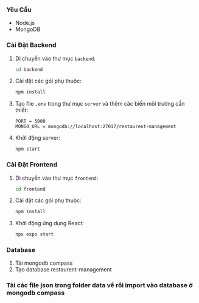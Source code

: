 ### Yêu Cầu
- Node.js 
- MongoDB

### Cài Đặt Backend
1. Di chuyển vào thư mục `backend`:
   ```bash
   cd backend
   ```

2. Cài đặt các gói phụ thuộc:
   ```bash
   npm install
   ```

3. Tạo file `.env` trong thư mục `server` và thêm các biến môi trường cần thiết:
   ```
   PORT = 5000
   MONGO_URL = mongodb://localhost:27017/restaurent-management
   ```

4. Khởi động server:
   ```bash
   npm start
   ```

### Cài Đặt Frontend
1. Di chuyển vào thư mục `frontend`:
   ```bash
   cd frontend
   ```

2. Cài đặt các gói phụ thuộc:
   ```bash
   npm install
   ```
4. Khởi động ứng dụng React:
   ```bash
   npx expo start
   ```

### Database
1. Tải mongodb compass
2. Tạo database restaurent-management

### Tải các file json trong folder data về rồi import vào database ở mongodb compass


